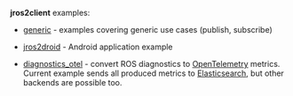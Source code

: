 **jros2client** examples:

- [generic](./generic) - examples covering generic use cases (publish, subscribe)

- [jros2droid](./jros2droid) - Android application example

- [diagnostics_otel](./diagnostics_otel) - convert ROS diagnostics to [OpenTelemetry](https://opentelemetry.io) metrics. Current example sends all produced metrics to [Elasticsearch](https://www.elastic.co/elasticsearch/), but other backends are possible too.
